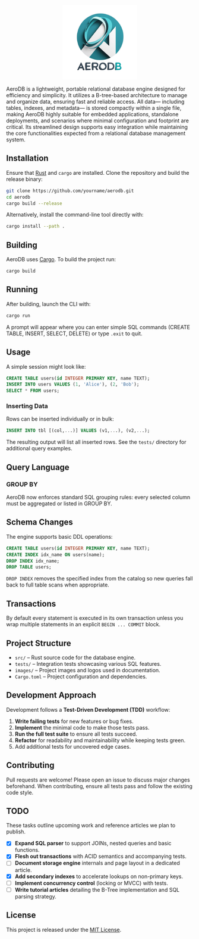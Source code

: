 <p align="center">
<img src="images/logo.png" width="200px" height="200px" alt="AeroDB">
</p>

AeroDB is a lightweight, portable relational database engine designed for efficiency and simplicity. It utilizes a B-tree-based architecture to manage and organize data, ensuring fast and reliable access. All data— including tables, indexes, and metadata— is stored compactly within a single file, making AeroDB highly suitable for embedded applications, standalone deployments, and scenarios where minimal configuration and footprint are critical. Its streamlined design supports easy integration while maintaining the core functionalities expected from a relational database management system.

## Installation

Ensure that [Rust](https://www.rust-lang.org/) and `cargo` are installed. Clone the repository and build the release binary:

```bash
git clone https://github.com/yourname/aerodb.git
cd aerodb
cargo build --release
```

Alternatively, install the command-line tool directly with:

```bash
cargo install --path .
```

## Building

AeroDB uses [Cargo](https://doc.rust-lang.org/cargo/). To build the project run:

```bash
cargo build
```

## Running

After building, launch the CLI with:

```bash
cargo run
```

A prompt will appear where you can enter simple SQL commands (CREATE TABLE, INSERT, SELECT, DELETE) or type `.exit` to quit.

## Usage

A simple session might look like:

```sql
CREATE TABLE users(id INTEGER PRIMARY KEY, name TEXT);
INSERT INTO users VALUES (1, 'Alice'), (2, 'Bob');
SELECT * FROM users;
```

### Inserting Data

Rows can be inserted individually or in bulk:

```sql
INSERT INTO tbl [(col,...)] VALUES (v1,...), (v2,...);
```

The resulting output will list all inserted rows. See the `tests/` directory for additional query examples.

## Query Language

### GROUP BY

AeroDB now enforces standard SQL grouping rules: every selected column must be aggregated or listed in GROUP BY.

## Schema Changes

The engine supports basic DDL operations:

```sql
CREATE TABLE users(id INTEGER PRIMARY KEY, name TEXT);
CREATE INDEX idx_name ON users(name);
DROP INDEX idx_name;
DROP TABLE users;
```

`DROP INDEX` removes the specified index from the catalog so new queries fall back to full table scans when appropriate.

## Transactions

By default every statement is executed in its own transaction unless you wrap multiple statements in an explicit `BEGIN ... COMMIT` block.

## Project Structure

- `src/` – Rust source code for the database engine.
- `tests/` – Integration tests showcasing various SQL features.
- `images/` – Project images and logos used in documentation.
- `Cargo.toml` – Project configuration and dependencies.

## Development Approach

Development follows a **Test-Driven Development (TDD)** workflow:

1. **Write failing tests** for new features or bug fixes.
2. **Implement** the minimal code to make those tests pass.
3. **Run the full test suite** to ensure all tests succeed.
4. **Refactor** for readability and maintainability while keeping tests green.
5. Add additional tests for uncovered edge cases.

## Contributing

Pull requests are welcome! Please open an issue to discuss major changes beforehand. When contributing, ensure all tests pass and follow the existing code style.

## TODO

These tasks outline upcoming work and reference articles we plan to publish.

- [x] **Expand SQL parser** to support JOINs, nested queries and basic functions.
- [x] **Flesh out transactions** with ACID semantics and accompanying tests.
- [ ] **Document storage engine** internals and page layout in a dedicated article.
- [x] **Add secondary indexes** to accelerate lookups on non-primary keys.
- [ ] **Implement concurrency control** (locking or MVCC) with tests.
- [ ] **Write tutorial articles** detailing the B-Tree implementation and SQL parsing strategy.

## License

This project is released under the [MIT License](LICENSE).
